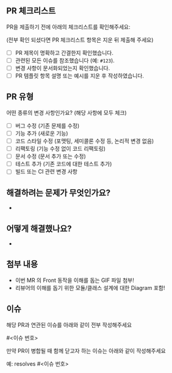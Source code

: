 ## PR 체크리스트

PR을 제출하기 전에 아래의 체크리스트를 확인해주세요:

(전부 확인 되셨다면 PR 체크리스트 항목은 지운 뒤 제출해 주세요)

- [ ] PR 제목이 명확하고 간결한지 확인했습니다.
- [ ] 관련된 모든 이슈를 참조했습니다 (예: `#123`).
- [ ] 변경 사항이 문서화되었는지 확인했습니다.
- [ ] PR 템플릿 항목 설명 또는 예시를 지운 후 작성하였습니다.

## PR 유형

어떤 종류의 변경 사항인가요? (해당 사항에 모두 체크)

- [ ] 버그 수정 (기존 문제를 수정)
- [ ] 기능 추가 (새로운 기능)
- [ ] 코드 스타일 수정 (포맷팅, 세미콜론 수정 등, 논리적 변경 없음)
- [ ] 리팩토링 (기능 수정 없이 코드 리팩토링)
- [ ] 문서 수정 (문서 추가 또는 수정)
- [ ] 테스트 추가 (기존 코드에 대한 테스트 추가)
- [ ] 빌드 또는 CI 관련 변경 사항

## 해결하려는 문제가 무엇인가요?
*

## 어떻게 해결했나요?
*

## 첨부 내용
* 이번 MR 의 Front 동작을 이해를 돕는 GIF 파일 첨부!
* 리뷰어의 이해를 돕기 위한 모듈/클래스 설계에 대한 Diagram 포함!

## 이슈

해당 PR과 연관된 이슈를 아래와 같이 전부 작성해주세요

#<이슈 번호>

만약 PR이 병합될 때 함께 닫고자 하는 이슈는 아래와 같이 작성해주세요

예: resolves #<이슈 번호>

